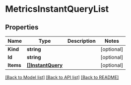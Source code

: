 # MetricsInstantQueryList

## Properties

Name | Type | Description | Notes
------------ | ------------- | ------------- | -------------
**Kind** | **string** |  | [optional] 
**Id** | **string** |  | [optional] 
**Items** | [**[]InstantQuery**](InstantQuery.md) |  | [optional] 

[[Back to Model list]](../README.md#documentation-for-models) [[Back to API list]](../README.md#documentation-for-api-endpoints) [[Back to README]](../README.md)


